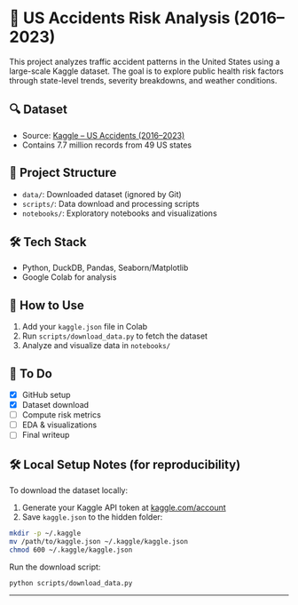 # 🚗 US Accidents Risk Analysis (2016–2023)

This project analyzes traffic accident patterns in the United States using a large-scale Kaggle dataset. The goal is to explore public health risk factors through state-level trends, severity breakdowns, and weather conditions.

## 🔍 Dataset
- Source: [Kaggle – US Accidents (2016–2023)](https://www.kaggle.com/datasets/sobhanmoosavi/us-accidents)
- Contains 7.7 million records from 49 US states

## 📁 Project Structure
- `data/`: Downloaded dataset (ignored by Git)
- `scripts/`: Data download and processing scripts
- `notebooks/`: Exploratory notebooks and visualizations

## 🛠 Tech Stack
- Python, DuckDB, Pandas, Seaborn/Matplotlib
- Google Colab for analysis

## 🚀 How to Use
1. Add your `kaggle.json` file in Colab
2. Run `scripts/download_data.py` to fetch the dataset
3. Analyze and visualize data in `notebooks/`

## 📌 To Do
- [x] GitHub setup
- [x] Dataset download
- [ ] Compute risk metrics
- [ ] EDA & visualizations
- [ ] Final writeup

## 🛠 Local Setup Notes (for reproducibility)

To download the dataset locally:

1. Generate your Kaggle API token at [kaggle.com/account](https://www.kaggle.com/account)
2. Save `kaggle.json` to the hidden folder:

```bash
mkdir -p ~/.kaggle
mv /path/to/kaggle.json ~/.kaggle/kaggle.json
chmod 600 ~/.kaggle/kaggle.json
```
Run the download script:

`python scripts/download_data.py`


---
